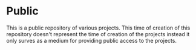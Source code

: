# Public
This is a public repository of various projects.
This time of creation of this repository doesn't represent the time of creation of the projects instead it only surves as a medium for providing public access to the projects.
